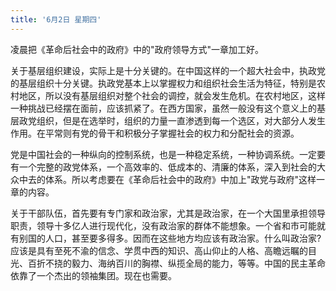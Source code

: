 ```yaml
---
title: '6月2日 星期四'
---
```


凌晨把《革命后社会中的政府》中的"政府领导方式"一章加工好。

关于基层组织建设，实际上是十分关键的。在中国这样的一个超大社会中，执政党的基层组织十分关键。执政党基本上以掌握权力和组织社会生活为特征，特别是农村地区，所以没有基层组织对整个社会的调控，就会发生危机。在农村地区，这样一种挑战已经摆在面前，应该抓紧了。在西方国家，虽然一般没有这个意义上的基层政党组织，但是在选举时，组织的力量一直渗透到每一个选区，对大部分人发生作用。在平常则有党的骨干和积极分子掌握社会的权力和分配社会的资源。

党是中国社会的一种纵向的控制系统，也是一种稳定系统，一种协调系统。一定要有一个完整的政党体系，一个高效率的、低成本的、清廉的体系，深入到社会的大众中去的体系。所以考虑要在《革命后社会中的政府》中加上"政党与政府"这样一章的内容。

关于干部队伍，首先要有专门家和政治家，尤其是政治家，在一个大国里承担领导职责，领导十多亿人进行现代化，没有政治家的群体不能想象。一个省和市可能就有别国的人口，甚至要多得多。因而在这些地方均应该有政治家。什么叫政治家?应该是具有至死不渝的信念、学贯中西的知识、高山仰止的人格、高瞻远瞩的目光、百折不挠的毅力、海纳百川的胸襟、纵揽全局的能力，等等。中国的民主革命依靠了一个杰出的领袖集团。现在也需要。

